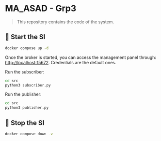 # MA_ASAD - Grp3

> This repository contains the code of the system.

## 🐳 Start the SI

```sh
docker compose up -d
```

Once the broker is started, you can access the management panel through: [http://localhost:15672](http://localhost:15672). Credentials are the default ones.

Run the subscriber:
```bash
cd src
python3 subscriber.py
```

Run the publisher:
```bash
cd src
python3 publisher.py
```

## 🛑 Stop the SI

```sh
docker compose down -v
```
